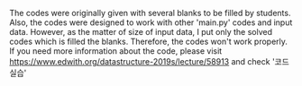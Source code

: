 The codes were originally given with several blanks to be filled by students.
Also, the codes were designed to work with other 'main.py' codes and input data.
However, as the matter of size of input data, I put only the solved codes which is filled the blanks.
Therefore, the codes won't work properly.
If you need more information about the code, please visit https://www.edwith.org/datastructure-2019s/lecture/58913 and check '코드실습'